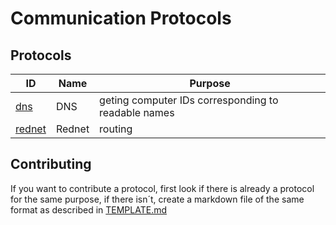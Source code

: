 # Communication Protocols #

## Protocols ##

ID     | Name   | Purpose
------ | ------ | ---------------------------------------------------
[dns](dns.md) | DNS | geting computer IDs corresponding to readable names
[rednet](rednet.md) | Rednet | routing

## Contributing ##

If you want to contribute a protocol, first look if there is already a protocol for the same purpose, if there isn´t, create a markdown file of the same format as described in [TEMPLATE.md](TEMPLATE.md)

